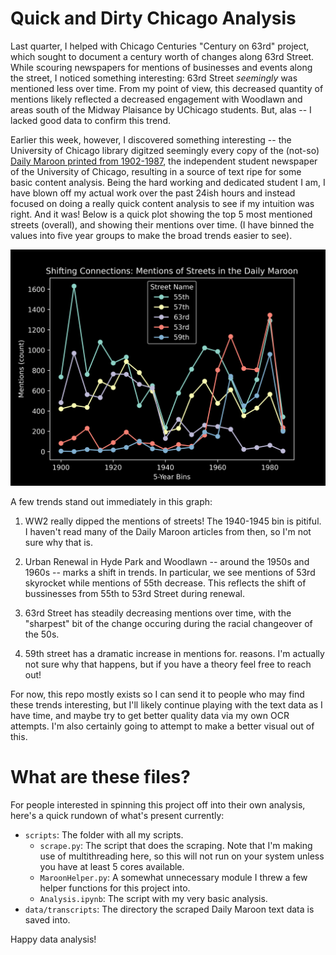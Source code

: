 # Quick and Dirty Chicago Analysis

Last quarter, I helped with Chicago Centuries "Century on 63rd" project, which sought to document a century worth of changes along 63rd Street. While scouring newspapers for mentions of businesses and events along the street, I noticed something interesting: 63rd Street _seemingly_ was mentioned less over time. From my point of view, this decreased quantity of mentions likely reflected a decreased engagement with Woodlawn and areas south of the Midway Plaisance by UChicago students. But, alas -- I lacked good data to confirm this trend. 

Earlier this week, however, I discovered something interesting -- the University of Chicago library digitzed seemingly every copy of the (not-so) [Daily Maroon printed from 1902-1987](https://campub.lib.uchicago.edu/search/?f1-title=Daily%20Maroon), the independent student newspaper of the University of Chicago, resulting in a source of text ripe for some basic content analysis. Being the hard working and dedicated student I am, I have blown off my actual work over the past 24ish hours and instead focused on doing a really quick content analysis to see if my intuition was right. And it was! Below is a quick plot showing the top 5 most mentioned streets (overall), and showing their mentions over time. (I have binned the values into five year groups to make the broad trends easier to see).

<img src='imgs/shiftingconnections.png'>

A few trends stand out immediately in this graph:

1. WW2 really dipped the mentions of streets! The 1940-1945 bin is pitiful. I haven't read many of the Daily Maroon articles from then, so I'm not sure why that is.

2. Urban Renewal in Hyde Park and Woodlawn -- around the 1950s and 1960s -- marks a shift in trends. In particular, we see mentions of 53rd skyrocket while mentions of 55th decrease. This reflects the shift of bussinesses from 55th to 53rd Street during renewal. 

3. 63rd Street has steadily decreasing mentions over time, with the "sharpest" bit of the change occuring during the racial changeover of the 50s. 

4. 59th street has a dramatic increase in mentions for. reasons. I'm actually not sure why that happens, but if you have a theory feel free to reach out!

For now, this repo mostly exists so I can send it to people who may find these trends interesting, but I'll likely continue playing with the text data as I have time, and maybe try to get better quality data via my own OCR attempts. I'm also certainly going to attempt to make a better visual out of this. 

# What are these files?

For people interested in spinning this project off into their own analysis, here's a quick rundown of what's present currently:

* `scripts`: The folder with all my scripts.
    * `scrape.py`: The script that does the scraping. Note that I'm making use of multithreading here, so this will not run on your system unless you have at least 5 cores available.
    * `MaroonHelper.py`: A somewhat unnecessary module I threw a few helper functions for this project into.
    * `Analysis.ipynb`: The script with my very basic analysis. 
* `data/transcripts`: The directory the scraped Daily Maroon text data is saved into.

Happy data analysis!
